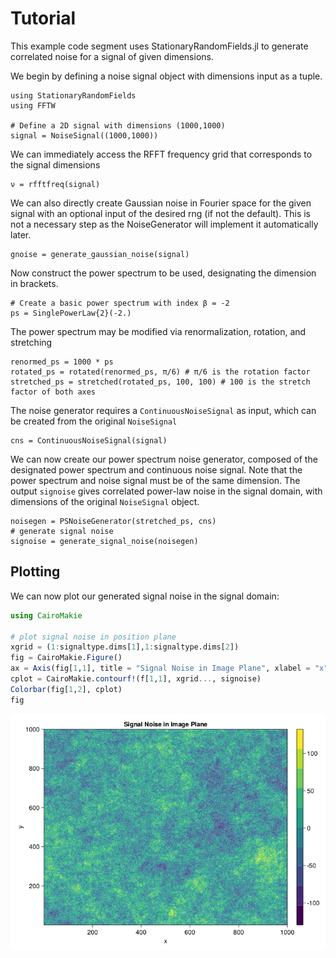 # Tutorial
This example code segment uses StationaryRandomFields.jl to generate correlated noise for a signal of given dimensions.

We begin by defining a noise signal object with dimensions input as a tuple. 
```@example 1
using StationaryRandomFields
using FFTW

# Define a 2D signal with dimensions (1000,1000)
signal = NoiseSignal((1000,1000))
```
We can immediately access the RFFT frequency grid that corresponds to the signal dimensions

```@example 1
ν = rfftfreq(signal)
```
We can also directly create Gaussian noise in Fourier space for the given signal with an optional input of the desired rng (if not the default).
This is not a necessary step as the NoiseGenerator will implement it automatically later.
```@example 1
gnoise = generate_gaussian_noise(signal)
```
Now construct the power spectrum to be used, designating the dimension in brackets. 
```@example 1
# Create a basic power spectrum with index β = -2
ps = SinglePowerLaw{2}(-2.)
```
The power spectrum may be modified via renormalization, rotation, and stretching
```@example 1
renormed_ps = 1000 * ps 
rotated_ps = rotated(renormed_ps, π/6) # π/6 is the rotation factor
stretched_ps = stretched(rotated_ps, 100, 100) # 100 is the stretch factor of both axes
```
The noise generator requires a `ContinuousNoiseSignal` as input, which can be created from the original `NoiseSignal`
```@example 1
cns = ContinuousNoiseSignal(signal)
```
We can now create our power spectrum noise generator, composed of the designated power spectrum and continuous noise signal. Note that the power spectrum and noise signal must be of the same dimension. The output `signoise` gives correlated power-law noise in the signal domain, with dimensions of the original `NoiseSignal` object.
```@example 1
noisegen = PSNoiseGenerator(stretched_ps, cns)
# generate signal noise
signoise = generate_signal_noise(noisegen)
```
## Plotting

We can now plot our generated signal noise in the signal domain:
```julia
using CairoMakie

# plot signal noise in position plane
xgrid = (1:signaltype.dims[1],1:signaltype.dims[2])
fig = CairoMakie.Figure()
ax = Axis(fig[1,1], title = "Signal Noise in Image Plane", xlabel = "x", ylabel = "y")
cplot = CairoMakie.contourf!(f[1,1], xgrid..., signoise)
Colorbar(fig[1,2], cplot)
fig
```

![fig](images/signalnoise2d.png)